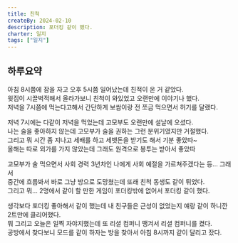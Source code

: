 ```yaml
---
title: 친척
createBy: 2024-02-10
description: 포더킹 같이 했다.
charter: 일지
tags: ["일지"]
---
```


## 하루요약

아침 8시쯤에 잠을 자고 오후 5시쯤 일어났는데 친적이 온 거 같았다.  
윗집이 시끌벅적해서 올라가보니 친척이 와있었고 오랜만에 이야기나 했다.  
저녁을 7시쯤에 먹는다고해서 간단하게 보쌈이랑 전 쪼금 먹으면서 허기를 달랬다.

저녁 7시에는 다같이 저녁을 먹었는데 고모부도 오랜만에 설날에 오셨다.  
나는 술을 좋아하지 않는데 고모부가 술을 권하는 그런 분위기였지만 거절했다.  
그리고 뭐 시간 좀 지나고 세배를 하고 세뱃돈을 받기도 해서 기분 좋았따~  
올해는 따로 외가를 가지 않았는데 그래도 원격으로 봉투는 받아서 좋았따

고모부가 술 먹으면서 사회 경력 3년차인 나에게 사회 예절을 가르쳐주겠다는 등... 그래서  
중간에 흐름봐서 바로 그냥 방으로 도망쳤는데 또래 친척 동생도 같이 튀었다.  
그리고 뭐... 2명에서 같이 할 만한 게임이 포더킹밖에 없어서 포더킹 같이 했다.

생각보다 포더킹 좋아해서 같이 했는데 내 친구들은 근성이 없었는지 얘랑 같이 하니깐 2트만에 클리어했다.  
뭐 그리고 오늘은 일찍 자야지했는데 또 리셜 컴퍼니 땡겨서 리셜 컴퍼니를 켰다.  
공방에서 찾다보니 모드를 같이 하자는 방을 찾아서 아침 8시까지 같이 달리고 잤다.
